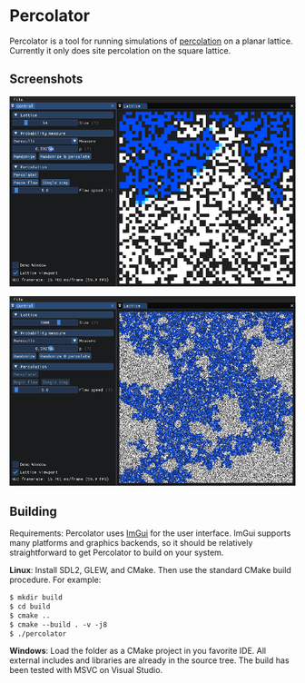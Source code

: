 Percolator
==========

Percolator is a tool for running simulations of [percolation](https://en.wikipedia.org/wiki/Percolation_theory) on a planar lattice. Currently it only does site percolation on the square lattice.


Screenshots
-----------

![screenshot 1](screenshots/screenshot_1.png)

![screenshot 1](screenshots/screenshot_2.png)


Building
--------

Requirements: Percolator uses [ImGui](https://github.com/ocornut/imgui) for the user
interface. ImGui supports many platforms and graphics backends, so it should be relatively
straightforward to get Percolator to build on your system.

**Linux**: Install SDL2, GLEW, and CMake. Then use the standard CMake build procedure. For example:

    $ mkdir build
    $ cd build
    $ cmake ..
    $ cmake --build . -v -j8
    $ ./percolator

**Windows**: Load the folder as a CMake project in you favorite IDE. All external includes and
libraries are already in the source tree. The build has been tested with MSVC on Visual Studio.

